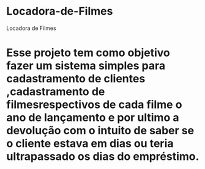 # Locadora-de-Filmes
Locadora de Filmes

#  Esse projeto tem como objetivo fazer um sistema simples  para cadastramento de clientes ,cadastramento de filmesrespectivos  de cada filme o ano de lançamento e por ultimo a devolução com o intuito de saber se o cliente estava em dias ou teria ultrapassado os dias do empréstimo. 
